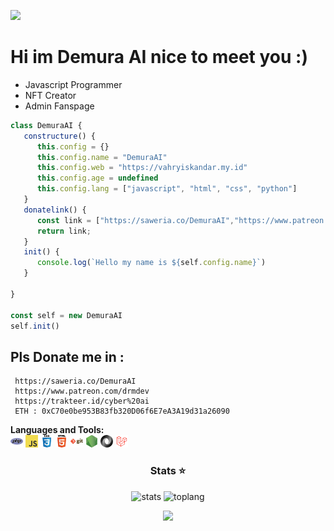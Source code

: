 ![](https://komarev.com/ghpvc/?username=DemuraAIdev&color=green)
# Hi im Demura AI nice to meet you :)
- Javascript Programmer
- NFT Creator
- Admin Fanspage
```js
class DemuraAI {
   constructure() {
      this.config = {}
      this.config.name = "DemuraAI"
      this.config.web = "https://vahryiskandar.my.id"
      this.config.age = undefined
      this.config.lang = ["javascript", "html", "css", "python"]
   }
   donatelink() {
      const link = ["https://saweria.co/DemuraAI","https://www.patreon.com/drmdev","https://trakteer.id/cyber%20ai"]
      return link;
   }
   init() {
      console.log(`Hello my name is ${self.config.name}`)
   }
   
}

const self = new DemuraAI
self.init()

```

## Pls Donate me in :
```
 https://saweria.co/DemuraAI
 https://www.patreon.com/drmdev
 https://trakteer.id/cyber%20ai
 ETH : 0xC70e0be953B83fb320D06f6E7eA3A19d31a26090
```

**Languages and Tools:**  
<code><img height="20" src="https://raw.githubusercontent.com/github/explore/80688e429a7d4ef2fca1e82350fe8e3517d3494d/topics/php/php.png"></code>
<code><img height="20" src="https://raw.githubusercontent.com/github/explore/80688e429a7d4ef2fca1e82350fe8e3517d3494d/topics/javascript/javascript.png"></code>
<code><img height="20" src="https://raw.githubusercontent.com/github/explore/80688e429a7d4ef2fca1e82350fe8e3517d3494d/topics/css/css.png"></code>
<code><img height="20" src="https://raw.githubusercontent.com/github/explore/80688e429a7d4ef2fca1e82350fe8e3517d3494d/topics/html/html.png"></code>
</code>
<code><img height="20" src="https://raw.githubusercontent.com/github/explore/80688e429a7d4ef2fca1e82350fe8e3517d3494d/topics/git/git.png"></code>
<code><img height="20" src="https://raw.githubusercontent.com/github/explore/80688e429a7d4ef2fca1e82350fe8e3517d3494d/topics/nodejs/nodejs.png"></code>
<code><img height="20" src="https://raw.githubusercontent.com/github/explore/80688e429a7d4ef2fca1e82350fe8e3517d3494d/topics/json/json.png"></code></code>
<code><img height="20" src="https://raw.githubusercontent.com/github/explore/80688e429a7d4ef2fca1e82350fe8e3517d3494d/topics/laravel/laravel.png"></code>
<!-- Markdown -->
<h3 align="center">Stats ⭐ </h3>
<p align="center"> 
  <img class="center" src="https://github-readme-stats.vercel.app/api?username=DemuraAIdev&show_icons=true&theme=gotham" alt="stats" />
  <img class="center" src="https://github-readme-stats.vercel.app/api/top-langs/?username=DemuraAIdev&layout=compact&theme=gotham" alt="toplang" />
</p>
  
<p align="center">
  <img src="https://capsule-render.vercel.app/api?type=waving&color=gradient&height=60&section=footer"/>
</p>


